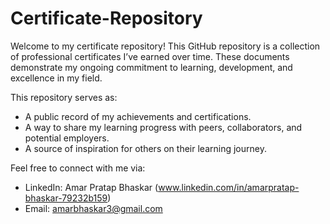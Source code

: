 # Certificate-Repository
Welcome to my certificate repository! This GitHub repository is a collection of professional certificates I’ve earned over time. These documents demonstrate my ongoing commitment to learning, development, and excellence in my field.

This repository serves as:
- A public record of my achievements and certifications.
- A way to share my learning progress with peers, collaborators, and potential employers.
- A source of inspiration for others on their learning journey.

Feel free to connect with me via:
- LinkedIn: Amar Pratap Bhaskar (www.linkedin.com/in/amarpratap-bhaskar-79232b159)
- Email: amarbhaskar3@gmail.com
